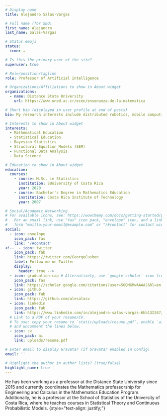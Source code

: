 ```yaml
---
# Display name
title: Alejandro Salas-Vargas

# Full name (for SEO)
first_name: Alejandro
last_name: Salas-Vargas

# Status emoji
status:
  icon: ☕️

# Is this the primary user of the site?
superuser: true

# Role/position/tagline
role: Professor of Artificial Intelligence

# Organizations/Affiliations to show in About widget
organizations:
  - name: Distance State University
    url: https://www.uned.ac.cr/ecen/ensenanza-de-la-matematica

# Short bio (displayed in user profile at end of posts)
bio: My research interests include distributed robotics, mobile computing and programmable matter.

# Interests to show in About widget
interests:
  - Mathematical Education
  - Statistical Education
  - Bayesian Statistics
  - Structural Equation Models (SEM)
  - Functional Data Analysis
  - Data Science

# Education to show in About widget
education:
  courses:
    - course: M.Sc. in Statistics
      institution: SUniversity of Costa Rica
      year: 2020
    - course: Bachelor's Degree in Mathematics Education
      institution: Costa Rica Institute of Technology
      year: 2007

# Social/Academic Networking
# For available icons, see: https://wowchemy.com/docs/getting-started/page-builder/#icons
#   For an email link, use "fas" icon pack, "envelope" icon, and a link in the
#   form "mailto:your-email@example.com" or "/#contact" for contact widget.
social:
  - icon: envelope
    icon_pack: fas
    link: '/#contact'
<!--  - icon: twitter
    icon_pack: fab
    link: https://twitter.com/GeorgeCushen
    label: Follow me on Twitter
    display:
      header: true -->
  - icon: graduation-cap # Alternatively, use `google-scholar` icon from `ai` icon pack
    icon_pack: fas
    link: https://scholar.google.com/citations?user=5OQMGMwAAAAJ&hl=en
  - icon: github
    icon_pack: fab
    link: https://github.com/alesalasv
  - icon: linkedin
    icon_pack: fab
    link: https://www.linkedin.com/in/alejandro-salas-vargas-6bb132267/?lipi=urn%3Ali%3Apage%3Ad_flagship3_feed%3BDDnfmSUdQmCRAY%2FCuKhtbw%3D%3D
  # Link to a PDF of your resume/CV.
  # To use: copy your resume to `static/uploads/resume.pdf`, enable `ai` icons in `params.yaml`,
  # and uncomment the lines below.
  - icon: cv
    icon_pack: ai
    link: uploads/resume.pdf

# Enter email to display Gravatar (if Gravatar enabled in Config)
email: ''

# Highlight the author in author lists? (true/false)
highlight_name: true
---
```


He has been working as a professor at the Distance State University since 2015 and currently coordinates the Mathematics professorship for Engineering and Calculus in the Mathematics Education Program. Additionally, he is a professor at the School of Statistics of the University of Costa Rica, where he teaches courses in Statistical Theory and Continuous Probabilistic Models.
{style="text-align: justify;"}
